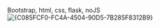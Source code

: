 Bootstrap, html, css, flask, noJS
![{C085FCF0-FC4A-4504-90D5-7B285F8312B9}](https://github.com/user-attachments/assets/2b0d15a6-fb3e-4296-93b6-1654e1cb8120)
